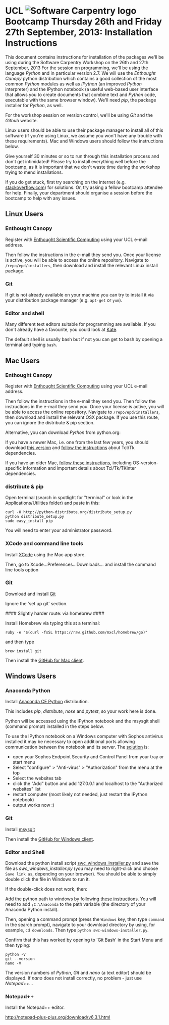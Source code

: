# UCL ![Software Carpentry logo](http://software-carpentry.org/img/software-carpentry-banner.png "Software Carpentry logo") Bootcamp Thursday 26th and Friday 27th September, 2013: Installation Instructions #

This document contains instructions for installation of the packages
we'll be using during the Software Carpentry Workshop on the 26th and 27th September, 2013
For the session on programming,
we'll be using the language *Python* and in particular version 2.7. We will use the *Enthought Canopy* 
python distribution which contains a good collection of the most common *Python* modules as well as *IPython* 
(an improved *Python* interpreter) and the IPython notebook (a useful web-based user interface that allows
you to create documents that combine text and *Python* code, executable with the same browser window).
We'll need *pip*, the package installer for *Python*, as well.

For the workshop session on version control, 
we'll be using *Git* and the *Github* website.

Linux users should be able to use their package manager to install all of this software
(if you're using Linux, we assume you won't have any trouble with these requirements).
Mac and Windows users should follow the instructions below.

Give yourself 30 minutes or so to run through this installation process and don't get intimidated!
Please try to install everything well before the bootcamp,
as it is important that we don't waste time during the workshop trying to mend installations.

If you do get stuck, first try searching on the internet (e.g. [stackoverflow.com](http://stackoverflow.com)) for solutions.
Or, try asking a fellow bootcamp attendee for help.
Finally, your department should organise a session before the bootcamp to help with any issues.

## Linux Users ##

### Enthought Canopy ###

Register with [Enthought Scientific Computing](https://www2.enthought.com/licenses/academic)
using your UCL e-mail address.

Then follow the instructions in the e-mail they send you. Once your license is active, you will be able
to access the online repository. Navigate to `/repo/epd/installers`, then download and install the 
relevant Linux install package.

### Git ###

If git is not already available on your machine 
you can try to install it via your distribution package manager (e.g. `apt-get` or `yum`).

### Editor and shell ###

Many different text editors suitable for programming are available.
If you don't already have a favourite,
you could look at [Kate](http://kate-editor.org/).

The default shell is usually bash but if not you can get to bash by opening a terminal and typing `bash`.

## Mac Users ##

### Enthought Canopy ###

Register with [Enthought Scientific Computing](https://www2.enthought.com/licenses/academic)
using your UCL e-mail address.

Then follow the instructions in the e-mail they send you.
Then follow the instructions in the e-mail they send you. Once your license is active, you will be able
to access the online repository. Navigate to `/repo/epd/installers`, then download and install the 
relevant OSX package.
If you use this route, you can ignore the distribute \& pip section.

Alternative, you can download *Python* from python.org:

If you have a newer Mac, i.e. one from the last few years, 
you should download 
[this version](http://www.python.org/ftp/python/2.7.5/python-2.7.5-macosx10.6.dmg) 
and [follow the instructions](http://www.python.org/download/mac/tcltk/) about Tcl/Tk dependencies.

If you have an older Mac, [follow these instructions](http://www.python.org/getit/releases/2.7.5/ "Python download"),
including OS-version-specific information and important details about Tcl/Tk/TKinter dependencies.

### distribute \& pip ###

Open terminal (search in spotlight for "terminal" or look in the Applications/Utilities folder) and paste in this:
	
	curl -O http://python-distribute.org/distribute_setup.py
	python distribute_setup.py
	sudo easy_install pip

You will need to enter your administrator password.

### XCode and command line tools ###

Install [XCode](https://itunes.apple.com/us/app/xcode/id497799835) using the Mac app store. 

Then, go to Xcode...Preferences...Downloads... and install the command line tools option

### Git ###

Download and install [Git](https://help.github.com/articles/set-up-git)

Ignore the 'set up git' section.

#### Slightly harder route: via homebrew ####

Install Homebrew via typing this at a terminal:

    ruby -e "$(curl -fsSL https://raw.github.com/mxcl/homebrew/go)"
    
and then type

    brew install git

Then install the [GitHub for Mac client](http://mac.github.com).

## Windows Users ##

### Anaconda Python ###

Install [Anaconda CE Python](http://continuum.io/anacondace.html) distribution.

This includes *pip*, *distribute*, *nose* and *pytest*, so your work here is done.

Python will be accessed using the IPython notebook and the msysgit shell (command prompt) installed in the steps below.

To use the IPython notebook on a Windows computer with Sophos antivirus installed it may be necessary to open additional ports
allowing communication between the notebook and its server.
The [solution](http://stackoverflow.com/questions/13036197/ipython-notebook-getting-output) is:

* open your Sophos Endpoint Security and Control Panel from your tray or start menu
* Select "configure" > "Anti-virus" > "Authorization" from the menu at the top
* Select the websites tab
* click the "Add" button and add 127.0.0.1 and localhost to the "Authorized websites" list
* restart computer (most likely not needed, just restart the IPython notebook)
* output works now :)

### Git ###

Install [msysgit](http://code.google.com/p/msysgit/downloads/list?q=full+installer+official+git)

Then install the [GitHub for Windows client](http://windows.github.com/).

### Editor and Shell ###

Download the python install script [swc_windows_installer.py](https://raw.github.com/swcarpentry/boot-camps/master/setup/swc-windows-installer.py) 
and save the file as  *swc_windows_installer.py*
(you may need to right-click and choose `Save link as`, depending on your browser).
You should be able to simply double click the file in Windows to run it.

If the double-click does not work, then:

Add the python path to windows by following [these instructions](http://stackoverflow.com/questions/6318156/adding-python-path-on-windows-7?answertab=votes#tab-top).
You will need to add `;C:\Anaconda` to the path variable (the directory of your Anaconda Python install).

Then, opening a command prompt (press the `Windows` key, then type `command` in the search prompt),
navigate to your download directory by using, for example,  `cd downloads`.  Then type `python swc-windows-installer.py`.

Confirm that this has worked by opening to 'Git Bash' in the Start Menu and then typing:
	
	python -V
	git --version
	nano -V
    
The version numbers of *Python*, *Git* and *nano* (a text editor) should be displayed.
If *nano* does not install correctly, no problem - just use *Notepad++*...

### Notepad++ ###

Install the Notepad++ editor.

http://notepad-plus-plus.org/download/v6.3.1.html
